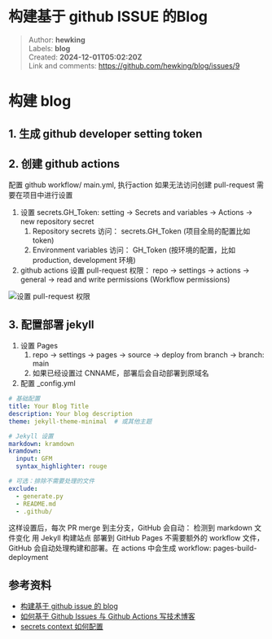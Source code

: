 # 构建基于 github ISSUE 的Blog

> Author: **hewking**  
> Labels: **blog**  
> Created: **2024-12-01T05:02:20Z**  
> Link and comments: <https://github.com/hewking/blog/issues/9>  


# 构建 blog

## 1. 生成 github developer setting token

## 2. 创建 github actions

配置 github workflow/ main.yml, 执行action 如果无法访问创建 pull-request 需要在项目中进行设置

1. 设置 secrets.GH_Token: setting -> Secrets and variables -> Actions -> new repository secret
   1. Repository secrets 访问： secrets.GH_Token (项目全局的配置比如token)
   2. Environment variables 访问： GH_Token (按环境的配置，比如production, development 环境)
2. github actions 设置 pull-request 权限： repo -> settings -> actions -> general -> read and write permissions (Workflow permissions)

![设置 pull-request 权限](https://cdn.jsdelivr.net/gh/hewking/myrepo/image/20241201115034.png)

## 3. 配置部署 jekyll

1. 设置 Pages
   1. repo -> settings -> pages -> source -> deploy from branch -> branch: main
   2. 如果已经设置过 CNNAME，部署后会自动部署到原域名
2. 配置 _config.yml


```yml
# 基础配置
title: Your Blog Title
description: Your blog description
theme: jekyll-theme-minimal  # 或其他主题

# Jekyll 设置
markdown: kramdown
kramdown:
  input: GFM
  syntax_highlighter: rouge

# 可选：排除不需要处理的文件
exclude:
  - generate.py
  - README.md
  - .github/
```

这样设置后，每次 PR merge 到主分支，GitHub 会自动：
检测到 markdown 文件变化
用 Jekyll 构建站点
部署到 GitHub Pages
不需要额外的 workflow 文件，GitHub 会自动处理构建和部署。在 actions 中会生成 workflow: pages-build-deployment

## 参考资料

- [构建基于 github issue 的 blog](https://github.com/ninehills/blog/blob/gh-pages/articles/100.md)
- [如何基于 Github Issues 与 Github Actions 写技术博客](https://github.com/johnnian/Blog/issues/74)
- [secrets context 如何配置](https://docs.github.com/en/actions/writing-workflows/choosing-what-your-workflow-does/accessing-contextual-information-about-workflow-runs#secrets-context)
